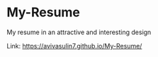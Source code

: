 # My-Resume
My resume in an attractive and interesting design

Link: https://avivasulin7.github.io/My-Resume/
